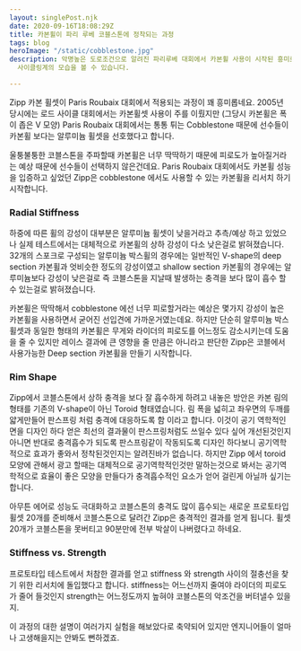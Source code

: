 ```yaml
---
layout: singlePost.njk
date: 2020-09-16T18:08:29Z
title: 카본휠이 파리 루베 코블스톤에 정착되는 과정
tags: blog
heroImage: "/static/cobblestone.jpg"
description: 악명높은 도로조건으로 알려진 파리루베 대회에서 카본휠 사용이 시작된 흥미로운 스토리에서 새로운 장비에 대한 약간은 보수적인
  사이클링계의 모습을 볼 수 있습니다.

---
```


Zipp 카본 휠셋이 Paris Roubaix 대회에서 적용되는 과정이 꽤 흥미롭네요. 2005년 당시에는 로드 사이클 대회에서는 카본휠셋 사용이 주를 이뤘지만 (그당시 카본휠은 폭이 좁은 V 모양) Paris Roubaix 대회에서는 통통 튀는 Cobblestone 때문에 선수들이 카본휠 보다는 알루미늄 휠셋을 선호했다고 합니다.

울퉁불퉁한 코블스톤을 주파할때 카본휠은 너무 딱딱하기 때문에 피로도가 높아질거라는 예상 때문에 선수들이 선택하지 않은건데요. Paris Roubaix 대회에서도 카본휠 성능을 입증하고 싶었던 Zipp은 cobblestone 에서도 사용할 수 있는 카본휠을 리서치 하기 시작합니다.

### Radial Stiffness

하중에 따른 휠의 강성이 대부분은 알루미늄 휠셋이 낮을거라고 추측/예상 하고 있었으나 실제 테스트에서는 대체적으로 카본휠의 상하 강성이 다소 낮은걸로 밝혀졌습니다. 32개의 스포크로 구성되는 알루미늄 박스휠의 경우에는 일반적인 V-shape의 deep section 카본휠과 엇비슷한 정도의 강성이였고 shallow section 카본휠의 경우에는 알루미늄보다 강성이 낮은걸로 즉 코블스톤을 지날때 발생하는 충격을 보다 많이 흡수 할 수 있는걸로 밝혀졌습니다.

카본휠은 딱딱해서 cobblestone 에선 너무 피로할거라는 예상은 몇가지 강성이 높은 카본휠을 사용하면서 굳어진 선입견에 가까운거였는데요. 하지만 단순히 알루미늄 박스 휠셋과 동일한 형태의 카본휠은 무게와 라이더의 피로도를 어느정도 감소시키는데 도움을 줄 수 있지만 레이스 결과에 큰 영향을 줄 만큼은 아니라고 판단한 Zipp은 코블에서 사용가능한 Deep section 카본휠을 만들기 시작합니다.

### Rim Shape 

Zipp에서 코블스톤에서 상하 충격을 보다 잘 흡수하게 하려고 내놓은 방안은 카본 림의 형태를 기존의 V-shape이 아닌 Toroid 형태였습니다. 림 폭을 넓히고 좌우면의 두깨를 얇게만들어 판스프링 처럼 충격에 대응하도록 함 이라고 합니다. 이것이 공기 역학적인면을 디자인 하다 얻은 최선의 결과물이 판스프링처럼도 쓰일수 있다 싶어 개선된것인지 아니면 반대로 충격흡수가 되도록 판스프링같이 작동되도록 디자인 하다보니 공기역학적으로 효과가 좋와서 정착된것인지는 알려진바가 없습니다. 하지만 Zipp 에서 toroid 모양에 관해서 광고 할때는 대체적으로 공기역학적인것만 말하는것으로 봐서는 공기역학적으로 효율이 좋은 모양을 만들다가 충격흡수적인 요소가 얻어 걸린게 아닐까 싶기는 합니다.

아무튼 에어로 성능도 극대화하고 코블스톤의 충격도 많이 흡수되는 새로운 프로토타입 휠셋 20개를 준비해서 코블스톤으로 달려간 Zipp은 충격적인 결과를 얻게 됩니다. 휠셋 20개가 코블스톤을 못버티고 90분만에 전부 박살이 나버렸다고 하네요. 

### Stiffness vs. Strength

프로토타입 테스트에서 처참한 결과를 얻고 stiffness 와 strength 사이의 절충선을 찾기 위한 리서치에 돌입했다고 합니다. stiffness는 어느선까지 줄여야 라이더의 피로도가 줄어 들것인지 strength는 어느정도까지 높혀야 코블스톤의 악조건을 버텨낼수 있을지. 

이 과정의 대한 설명이 여러가지 실험을 해보았다로 축약되어 있지만 엔지니어들이 얼마나 고생해을지는 안봐도 뻔하겠죠. 